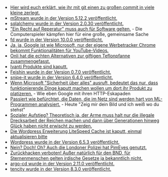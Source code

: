 * [Hier wird euch erklärt, wie ihr mit git einen zu großen commit in viele kleine zerlegt.](https://www.30secondsofcode.org/git/s/split-commit/)
* [mStream wurde in der Version 5.12.2 veröffentlicht.](https://github.com/IrosTheBeggar/mStream/releases/tag/v5.12.2)
* [sqlalchemy wurde in der Version 2.0.30 veröffentlicht.](https://github.com/sqlalchemy/sqlalchemy/releases/tag/rel_2_0_30)
* ["Ein Recht auf Reperatur" muss auch für Software gelten.](https://www.patrick-breyer.de/computerspiele-sterben-piraten-fordern-kulturschutz-fuer-games/) - Die Computerspieler kämpfen hier für eine große, gemeinsame Sache
* [fd wurde in der Version 10.0.0 veröffentlicht.](https://github.com/sharkdp/fd/releases/tag/v10.0.0)
* [Ja, ja, Google ist wie Microsoft, nur der eigene Werbetracker Chrome bekommt Funktionalitäten für YouTube-Videos.](https://www.bleepingcomputer.com/news/google/google-chrome-is-getting-native-support-for-youtube-like-video-chapters/)
* [Onli hat die echten Alternativen zur giftigen Teflonpfanne zusammengefasst.](https://www.onli-blogging.de/2368/UEber-Pfannen-und-Alternativen-zu-Teflon.html)
* [Ivanti Produkte sind kaputt.](https://www.borncity.com/blog/2024/05/07/ivanti-information-disclosure-schwachstelle-seit-2019-offen-keine-reaktion/)
* [Feishin wurde in der Version 0.7.0 veröffentlicht.](https://github.com/jeffvli/feishin/releases/tag/v0.7.0)
* [snipe-it wurde in der Version 6.4.0 veröffentlicht.](https://github.com/snipe/snipe-it/releases/tag/v6.4.0)
* [Wenn Microsoft "Sicherheit über alles" ausruft, bedeutet das nur, dass funktionierende Dinge kaputt machen wollen um dort ihr Produkt zu platizeren.](https://blog.fefe.de/?ts=98c6293d) - Wie eben Google mit ihren HTTP-Eskapaden
* [Passiert wie befürchtet, die Daten, die im Netz sind werden hart von ML-Programmen analysiert.](https://blog.fefe.de/?ts=98c620f2) - Heute "Zeig mir dein Bild und ich weiß wo du stehst"
* [Sozialer Aufstieg? Theoretisch ja, der Arme muss halt nur die illegale Drecksarbeit der Reichen machen und dann über Generationen hinweg Glück haben nicht erwischt zu werden.](https://blog.fefe.de/?ts=98c4a6f2)
* [Die Wordpress Erweiterung LiteSpeed Cache ist kaputt, einmal aktualisieren bitte](https://www.bleepingcomputer.com/news/security/hackers-exploit-litespeed-cache-flaw-to-create-wordpress-admins/)
* [Wordpress wurde in der Version 6.5.3 veröffentlicht.](https://wordpress.org/news/2024/05/wordpress-6-5-3-maintenance-release/)
* [Nein? Doch! Oh? Auch die Londoner Polizei hat PimEyes genutzt.](https://netzpolitik.org/2024/biometrische-suchmaschine-londoner-polizei-soll-tausendfach-pimeyes-aufgerufen-haben/)
* [Zurückhacken verboten! Außer natürlich für den BND, für Sternenmenschen gelten irdische Gesetze ja bekanntlich nicht.](https://netzpolitik.org/2024/hackbacks-zurueckhacken-ist-keine-verteidigung/)
* [argo-cd wurde in der Version 2.11.0 veröffentlicht.](https://github.com/argoproj/argo-cd/releases/tag/v2.11.0)
* [tencity wurde in der Version 8.3.0 veröffentlicht.](https://github.com/jd/tenacity/releases/tag/8.3.0)
